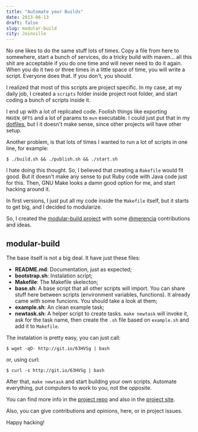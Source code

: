 ```yaml
---
title: "Automate your Builds"
date: 2013-06-13
draft: false
slug: modular-build
city: Joinville
---
```


No one likes to do the same stuff lots of times. Copy a file from here to somewhere, start a bunch of services, do a tricky build with maven... all this shit are acceptable if you do one time and will never need to do it again. When you do it two or three times in a little space of time, you will write a script. Everyone does that. If you don't, you should.

I realized that most of this scripts are project specific. In my case, at my daily job, I created a `scripts` folder inside project root folder, and start coding a bunch of scripts inside it.

I end up with a lot of replicated code. Foolish things like exporting `MAVEN_OPTS` and a lot of params to `mvn` executable. I could just put that in my [dotfiles](https://github.com/caarlos0/dotfiles), but I it doesn't make sense, since other projects will have other setup.

Another problem, is that lots of times I wanted to run a lot of scripts in one line, for example:

```
$ ./build.sh && ./publish.sh && ./start.sh
```

I hate doing this thought. So, I believed that creating a `Rakefile` would fit good. But it doesn't make any sense to put Ruby code with Java code just for this. Then, GNU Make looks a damn good option for me, and start hacking around it.

In first versions, I just put all my code inside the `Makefile` itself, but it starts to get big, and I decided to modularize.

So, I created the [modular-build project](https://github.com/caarlos0/modular-build) with some [@merencia](https://github.com/merencia) contributions and ideas.

## modular-build

The base itself is not a big deal. It have just these files:

- **README.md**: Documentation, just as expected;
- **bootstrap.sh**: Instalation script;
- **Makefile**: The Makefile skelecton;
- **base.sh**: A base script that all other scripts will import. You can share stuff here between scripts (environment variables, functions). It already came with some funcions. You should take a look at them;
- **example.sh**: An clean example task;
- **newtask.sh**: A helper script to create tasks. `make newtask` will invoke it, ask for the task name, then create the `.sh` file based on `example.sh` and add it to `Makefile`.

The instalation is pretty easy, you can just call:

```
$ wget -qO- http://git.io/63HVSg | bash
```

or, using curl:

```
$ curl -s http://git.io/63HVSg | bash
```

After that, `make newtask` and start building your own scripts. Automate everything, put computers to work to you, not the opposite.

You can find more info in the [project repo](https://github.com/caarlos0/modular-build) and also in the [project site](https://github.com/caarlos0/modular-build).

Also, you can give contributions and opinions, here, or in project issues.

Happy hacking!
